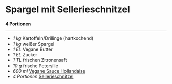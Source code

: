 # Spargel mit Sellerieschnitzel

**4 Portionen**

---

- *1 kg* Kartoffeln/Drillinge (hartkochend)
- *1 kg* weißer Spargel
- *1 EL* Vegane Butter
- *1 EL* Zucker
- *1 TL* frischen Zitronensaft
- *10 g* frische Petersilie
- *600 ml* [Vegane Sauce Hollandaise](Vegane_Sauce_Hollandaise.md)
- *4 Portionen* [Sellerieschnitzel](Sellerieschnitzel.md)